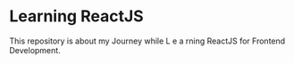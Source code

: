 # Learning ReactJS

This repository is about my Journey while L e a rning ReactJS for Frontend Development.


